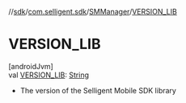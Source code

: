 //[sdk](../../../index.md)/[com.selligent.sdk](../index.md)/[SMManager](index.md)/[VERSION_LIB](-v-e-r-s-i-o-n_-l-i-b.md)

# VERSION_LIB

[androidJvm]\
val [VERSION_LIB](-v-e-r-s-i-o-n_-l-i-b.md): [String](https://developer.android.com/reference/kotlin/java/lang/String.html)

* The version of the Selligent Mobile SDK library
